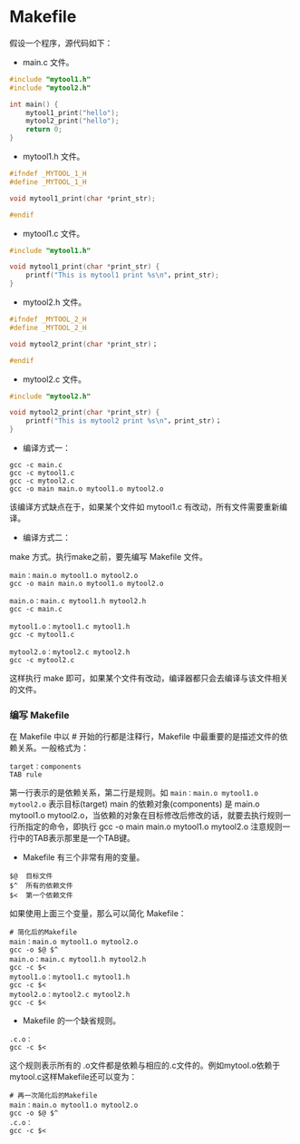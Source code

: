 Makefile
===

假设一个程序，源代码如下：

- main.c 文件。
```c
#include "mytool1.h"
#include "mytool2.h"

int main() {
    mytool1_print("hello");
    mytool2_print("hello");
    return 0;
}
```

- mytool1.h 文件。

```c
#ifndef _MYTOOL_1_H
#define _MYTOOL_1_H

void mytool1_print(char *print_str);

#endif
```

- mytool1.c 文件。

```c
#include "mytool1.h"

void mytool1_print(char *print_str) {
    printf("This is mytool1 print %s\n"，print_str);
}
```

- mytool2.h 文件。

```c
#ifndef _MYTOOL_2_H
#define _MYTOOL_2_H

void mytool2_print(char *print_str)；

#endif
```

- mytool2.c 文件。

```c
#include "mytool2.h"

void mytool2_print(char *print_str) {
    printf("This is mytool2 print %s\n"，print_str)；
}
```

- 编译方式一：

```
gcc -c main.c
gcc -c mytool1.c
gcc -c mytool2.c
gcc -o main main.o mytool1.o mytool2.o
```

该编译方式缺点在于，如果某个文件如 mytool1.c 有改动，所有文件需要重新编译。

- 编译方式二：

make 方式。执行make之前，要先编写 Makefile 文件。

```
main：main.o mytool1.o mytool2.o
gcc -o main main.o mytool1.o mytool2.o

main.o：main.c mytool1.h mytool2.h
gcc -c main.c

mytool1.o：mytool1.c mytool1.h
gcc -c mytool1.c

mytool2.o：mytool2.c mytool2.h
gcc -c mytool2.c
```

这样执行 make 即可，如果某个文件有改动，编译器都只会去编译与该文件相关的文件。

### 编写 Makefile

在 Makefile 中以 # 开始的行都是注释行，Makefile 中最重要的是描述文件的依赖关系。一般格式为：

```
target：components
TAB rule
```

第一行表示的是依赖关系，第二行是规则。如 `main：main.o mytool1.o mytool2.o` 表示目标(target) main 的依赖对象(components) 是 main.o mytool1.o mytool2.o，当依赖的对象在目标修改后修改的话，就要去执行规则一行所指定的命令，即执行 gcc -o main main.o mytool1.o mytool2.o 注意规则一行中的TAB表示那里是一个TAB键。

- Makefile 有三个非常有用的变量。

```
$@  目标文件
$^  所有的依赖文件
$<  第一个依赖文件
```

如果使用上面三个变量，那么可以简化 Makefile：

```
# 简化后的Makefile
main：main.o mytool1.o mytool2.o
gcc -o $@ $^
main.o：main.c mytool1.h mytool2.h
gcc -c $<
mytool1.o：mytool1.c mytool1.h
gcc -c $<
mytool2.o：mytool2.c mytool2.h
gcc -c $<
```

- Makefile 的一个缺省规则。

```
.c.o：
gcc -c $<
```

这个规则表示所有的 .o文件都是依赖与相应的.c文件的。例如mytool.o依赖于mytool.c这样Makefile还可以变为：

```
# 再一次简化后的Makefile
main：main.o mytool1.o mytool2.o
gcc -o $@ $^
.c.o：
gcc -c $<
```


